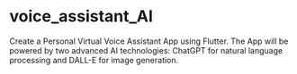 # voice_assistant_AI
Create a Personal Virtual Voice Assistant App using Flutter. The App will be powered by two advanced AI technologies: ChatGPT for natural language processing and DALL-E for image generation.
